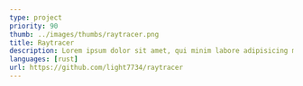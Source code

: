 ```yaml
---
type: project
priority: 90
thumb: ../images/thumbs/raytracer.png
title: Raytracer
description: Lorem ipsum dolor sit amet, qui minim labore adipisicing minim sint cillum sint consectetur cupidatat.
languages: [rust]
url: https://github.com/light7734/raytracer
---
```

